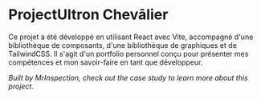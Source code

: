 # ProjectUltron Chevālier

Ce projet a été développé en utilisant React avec Vite, accompagné d'une bibliothèque de composants, d'une bibliothèque de graphiques et de TailwindCSS. Il s'agit d'un portfolio personnel conçu pour présenter mes compétences et mon savoir-faire en tant que développeur.

*Built by MrInspection, check out the case study to learn more about this project.*